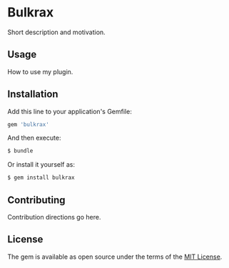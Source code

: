 # Bulkrax
Short description and motivation.

## Usage
How to use my plugin.

## Installation
Add this line to your application's Gemfile:

```ruby
gem 'bulkrax'
```

And then execute:
```bash
$ bundle
```

Or install it yourself as:
```bash
$ gem install bulkrax
```

## Contributing
Contribution directions go here.

## License
The gem is available as open source under the terms of the [MIT License](http://opensource.org/licenses/MIT).
